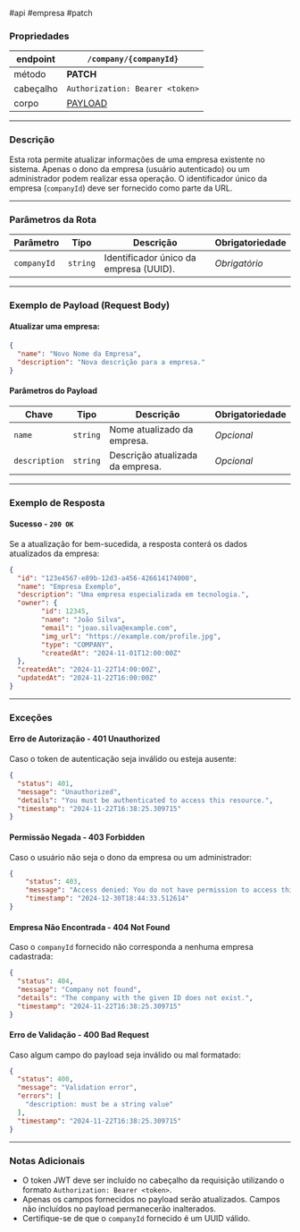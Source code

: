 #api #empresa #patch

### Propriedades

| endpoint  | `/company/{companyId}`                                                          |
| --------- | ------------------------------------------------------------------------------- |
| método    | **PATCH**                                                                       |
| cabeçalho | `Authorization: Bearer <token>`                                                 |
| corpo     | [PAYLOAD](#Exemplo%20de%20Payload%20(Request%20Body)#Atualizar%20uma%20empresa) |

---

### Descrição
Esta rota permite atualizar informações de uma empresa existente no sistema. Apenas o dono da empresa (usuário autenticado) ou um administrador podem realizar essa operação. O identificador único da empresa (`companyId`) deve ser fornecido como parte da URL.

---

### Parâmetros da Rota

|**Parâmetro**|**Tipo**|**Descrição**|**Obrigatoriedade**|
|---|---|---|---|
|`companyId`|`string`|Identificador único da empresa (UUID).|_Obrigatório_|

---

### Exemplo de Payload (Request Body)
#### Atualizar uma empresa:
```json
{
  "name": "Novo Nome da Empresa",
  "description": "Nova descrição para a empresa."
}
```

#### Parâmetros do Payload

| **Chave**     | **Tipo** | **Descrição**                    | **Obrigatoriedade** |
| ------------- | -------- | -------------------------------- | ------------------- |
| `name`        | `string` | Nome atualizado da empresa.      | _Opcional_          |
| `description` | `string` | Descrição atualizada da empresa. | _Opcional_          |

---
### Exemplo de Resposta
#### Sucesso - `200 OK`
Se a atualização for bem-sucedida, a resposta conterá os dados atualizados da empresa:

```json
{
  "id": "123e4567-e89b-12d3-a456-426614174000",
  "name": "Empresa Exemplo",
  "description": "Uma empresa especializada em tecnologia.",
  "owner": {
		"id": 12345, 
		"name": "João Silva", 
		"email": "joao.silva@example.com", 
		"img_url": "https://example.com/profile.jpg", 
		"type": "COMPANY", 
		"createdAt": "2024-11-01T12:00:00Z" 
  },
  "createdAt": "2024-11-22T14:00:00Z",
  "updatedAt": "2024-11-22T16:00:00Z"
}
```

---

### Exceções
#### Erro de Autorização - **401 Unauthorized**
Caso o token de autenticação seja inválido ou esteja ausente:
```json
{
  "status": 401,
  "message": "Unauthorized",
  "details": "You must be authenticated to access this resource.",
  "timestamp": "2024-11-22T16:38:25.309715"
}
```

#### Permissão Negada - **403 Forbidden**
Caso o usuário não seja o dono da empresa ou um administrador:
```json
{
	"status": 403,
	"message": "Access denied: You do not have permission to access this resource.",
	"timestamp": "2024-12-30T18:44:33.512614"
}
```

#### Empresa Não Encontrada - **404 Not Found**
Caso o `companyId` fornecido não corresponda a nenhuma empresa cadastrada:
```json
{
  "status": 404,
  "message": "Company not found",
  "details": "The company with the given ID does not exist.",
  "timestamp": "2024-11-22T16:38:25.309715"
}
```

#### Erro de Validação - **400 Bad Request**
Caso algum campo do payload seja inválido ou mal formatado:
```json
{
  "status": 400,
  "message": "Validation error",
  "errors": [
    "description: must be a string value"
  ],
  "timestamp": "2024-11-22T16:38:25.309715"
}
```

---
### Notas Adicionais
- O token JWT deve ser incluído no cabeçalho da requisição utilizando o formato `Authorization: Bearer <token>`.
- Apenas os campos fornecidos no payload serão atualizados. Campos não incluídos no payload permanecerão inalterados.
- Certifique-se de que o `companyId` fornecido é um UUID válido.

